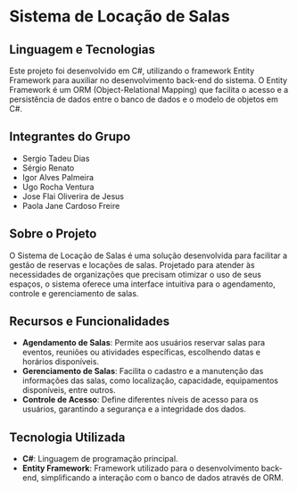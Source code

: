 # Sistema de Locação de Salas

## Linguagem e Tecnologias
Este projeto foi desenvolvido em C#, utilizando o framework Entity Framework para auxiliar no desenvolvimento back-end do sistema. O Entity Framework é um ORM (Object-Relational Mapping) que facilita o acesso e a persistência de dados entre o banco de dados e o modelo de objetos em C#.

## Integrantes do Grupo
- Sergio Tadeu Dias
- Sérgio Renato
- Igor Alves Palmeira
- Ugo Rocha Ventura
- Jose Flai Oliverira de Jesus
- Paola Jane Cardoso Freire

## Sobre o Projeto
O Sistema de Locação de Salas é uma solução desenvolvida para facilitar a gestão de reservas e locações de salas. Projetado para atender às necessidades de organizações que precisam otimizar o uso de seus espaços, o sistema oferece uma interface intuitiva para o agendamento, controle e gerenciamento de salas.

## Recursos e Funcionalidades
- **Agendamento de Salas**: Permite aos usuários reservar salas para eventos, reuniões ou atividades específicas, escolhendo datas e horários disponíveis.
- **Gerenciamento de Salas**: Facilita o cadastro e a manutenção das informações das salas, como localização, capacidade, equipamentos disponíveis, entre outros.
- **Controle de Acesso**: Define diferentes níveis de acesso para os usuários, garantindo a segurança e a integridade dos dados.

## Tecnologia Utilizada
- **C#**: Linguagem de programação principal.
- **Entity Framework**: Framework utilizado para o desenvolvimento back-end, simplificando a interação com o banco de dados através de ORM.
